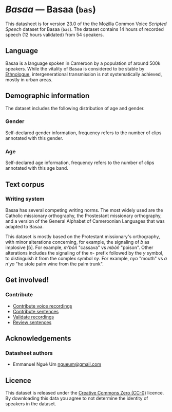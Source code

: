 # *Basaa* &mdash; Basaa (`bas`)

This datasheet is for version 23.0 of the the Mozilla Common Voice *Scripted Speech* dataset 
for Basaa (`bas`). The dataset contains 14 hours of recorded
speech (12 hours validated) from 54 speakers.

## Language

<!-- {{LANGUAGE_DESCRIPTION}} -->
<!-- Provide a brief (1-2 paragraph) description of your language -->
Basaa is a language spoken in Cameroon by a population of around 500k speakers. While the vitality of Basaa is considered to be stable by [Ethnologue](https://www.ethnologue.com/language/bas/), intergenerational transmission is not systematically achieved, mostly in urban areas.

## Demographic information
<!-- You can get a lot of the information in this section from https://analyzer.cv-toolbox.web.tr/browse -->
The dataset includes the following distribution of age and gender.

### Gender

Self-declared gender information, frequency refers to the number of clips annotated with this gender.

<!-- {{GENDER_TABLE}} -->
<!-- @ AUTOMATICALLY GENERATED @ -->
<!-- 
| Gender | Frequency |
|--------|-----------|
| male, masculine | ? |
| undeclared | ? |
| female, feminine | ? |
-->
### Age

Self-declared age information, frequency refers to the number of clips annotated with this age band.

<!-- {{AGE_TABLE}} -->
<!-- @ AUTOMATICALLY GENERATED @ -->
<!-- 
| Age band | Frequency |
|----------|-----------|
| teens | ? |
| twenties | ? |
| thirties | ? |
| fourties | ? |
| fifties | ? |
   ...if other age ranges are present in your data, add rows...
-->

## Text corpus

<!-- {{TEXT_CORPUS_DESCRIPTION}} -->
<!-- @ OPTIONAL @ -->
<!-- An overview of the text corpus, with information such as average length (in characters and words) of validated sentences. -->

### Writing system

<!-- {{WRITING_SYSTEM_DESCRIPTION}} -->
<!-- @ OPTIONAL @ -->
<!-- A description of the writing system (or writing systems) used in the text corpus -->

Basaa has several competing writing norms. The most widely used are the Catholic missionary orthography, the Prostestant missionary orthography, and a version of the General Alphabet of Cameroonian Languages that was adapted to Basaa. 

This dataset is mostly based on the Protestant missionary's orthography, with minor alterations concerning, for example, the signaling of *b* as implosive [ɓ]. For example, *m'bôñ* "cassava" vs *mbôñ* "poison". Other alterations includes the signaling of the *n-* prefix followed by the *y* symbol, to distinguish it from the complex symbol *ny*. For example, *nyo* "mouth" vs *a n'yo* "he stole palm wine from the palm trunk". 

## Get involved!

### Contribute

<!-- {{CONTRIBUTE_LINKS_LIST}} -->
<!-- Here you can include links for how to contribute to the dataset -->
* [Contribute voice recordings](https://commonvoice.mozilla.org/bas/speak)
* [Contribute sentences](https://commonvoice.mozilla.org/bas/write)
* [Validate recordings](https://commonvoice.mozilla.org/bas/listen)
* [Review sentences](https://commonvoice.mozilla.org/bas/review)


## Acknowledgements

### Datasheet authors

<!-- {{DATASHEET_AUTHORS_LIST}} -->
<!-- A list in the format of: Your Name <email@email.com> -->
* Emmanuel Ngué Um <ngueum@gmail.com>

## Licence

This dataset is released under the [Creative Commons Zero (CC-0)](https://creativecommons.org/public-domain/cc0/) licence. By downloading this data
you agree to not determine the identity of speakers in the dataset.

